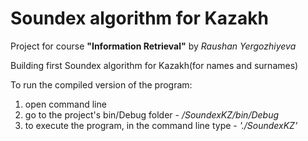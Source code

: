 <h1>Soundex algorithm for Kazakh</h1>

Project for course <b>"Information Retrieval"</b> by <i>Raushan Yergozhiyeva</i>

Building first Soundex algorithm for Kazakh(for names and surnames)

To run the compiled version of the program:
1. open command line
2. go to the project's bin/Debug folder - <i>/SoundexKZ/bin/Debug</i>
3. to execute the program, in the command line type - <i>'./SoundexKZ'</i>
